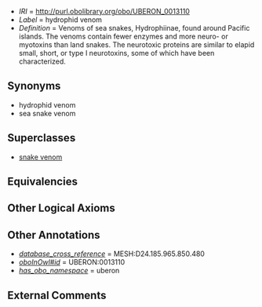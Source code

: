  * *IRI* = http://purl.obolibrary.org/obo/UBERON_0013110
 * *Label* = hydrophid venom
 * *Definition* = Venoms of sea snakes, Hydrophiinae, found around Pacific islands. The venoms contain fewer enzymes and more neuro- or myotoxins than land snakes. The neurotoxic proteins are similar to elapid small, short, or type I neurotoxins, some of which have been characterized.

## Synonyms

 * hydrophid venom
 * sea snake venom

## Superclasses

 * [snake venom](../../UBERON/76/UBERON_0013076.md)

## Equivalencies


## Other Logical Axioms


## Other Annotations

 * *[database_cross_reference](../../ef/oboInOwl#hasDbXref.md)* = MESH:D24.185.965.850.480
 * *[oboInOwl#id](../../id/oboInOwl#id.md)* = UBERON:0013110
 * *[has_obo_namespace](../../ce/oboInOwl#hasOBONamespace.md)* = uberon

## External Comments

